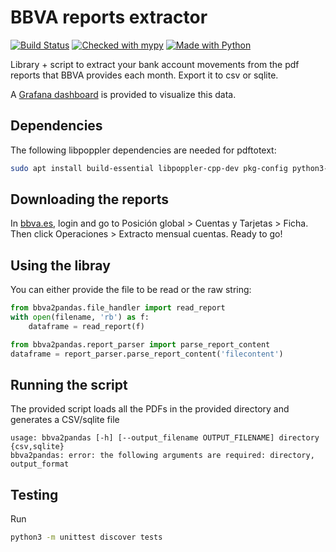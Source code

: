 # BBVA reports extractor
[![Build Status](https://travis-ci.com/blalop/accountman.svg?branch=master)](https://travis-ci.com/blalop/accountman)
[![Checked with mypy](http://www.mypy-lang.org/static/mypy_badge.svg)](http://mypy-lang.org/)
[![Made with Python](https://img.shields.io/badge/Made%20with-Python-1f425f.svg)](https://www.python.org/)

Library + script to extract your bank account movements from the pdf reports that BBVA provides each month. Export it to csv or sqlite.

A [Grafana dashboard](grafana/bank_movements.json) is provided to visualize this data.

## Dependencies

The following libpoppler dependencies are needed for pdftotext:

```bash
sudo apt install build-essential libpoppler-cpp-dev pkg-config python3-dev
```

## Downloading the reports

In [bbva.es](https://bbva.es), login and go to Posición global > Cuentas y Tarjetas > Ficha. Then click Operaciones > Extracto mensual cuentas. Ready to go!

## Using the libray

You can either provide the file to be read or the raw string:

```python
from bbva2pandas.file_handler import read_report
with open(filename, 'rb') as f:
    dataframe = read_report(f)
```

```python
from bbva2pandas.report_parser import parse_report_content
dataframe = report_parser.parse_report_content('filecontent')
```

## Running the script

The provided script loads all the PDFs in the provided directory and generates a CSV/sqlite file
```
usage: bbva2pandas [-h] [--output_filename OUTPUT_FILENAME] directory {csv,sqlite}
bbva2pandas: error: the following arguments are required: directory, output_format
```

## Testing

Run

```bash
python3 -m unittest discover tests
```